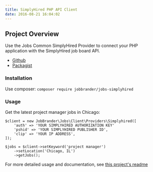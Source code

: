 ```yaml
---
title: SimplyHired PHP API Client
date: 2016-08-21 16:04:02
---
```


## Project Overview
Use the Jobs Common SimplyHired Provider to connect your PHP application with the SimplyHired job board API.

- [Github](https://github.com/jobapis/jobs-simplyhired)
- [Packagist](https://packagist.org/packages/JobBrander/jobs-simplyhired)

### Installation

Use composer: `composer require jobbrander/jobs-simplyhired`

### Usage

Get the latest project manager jobs in Chicago:

```
$client = new JobBrander\Jobs\Client\Providers\Simplyhired([
    'auth' => 'YOUR SIMPLYHIRED AUTHORIZATION KEY'
    'pshid' => 'YOUR SIMPLYHIRED PUBLISHER ID',
    'clip' => 'YOUR IP ADDRESS',
]);

$jobs = $client->setKeyword('project manager')
    ->setLocation('Chicago, IL')
    ->getJobs();
```

For more detailed usage and documentation, see [this project's readme](https://github.com/JobBrander/jobs-simplyhired#usage)
